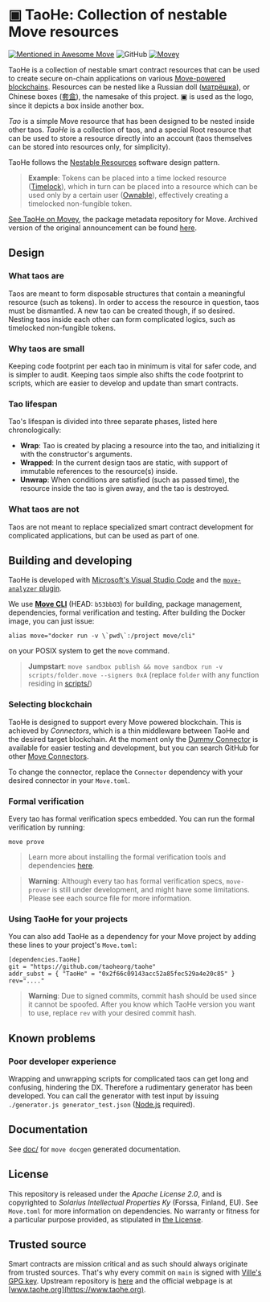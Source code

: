 # ▣ TaoHe: Collection of nestable Move resources
[![Mentioned in Awesome Move](https://awesome.re/mentioned-badge-flat.svg)](https://github.com/MystenLabs/awesome-move#libraries) ![GitHub](https://img.shields.io/github/license/taoheorg/taohe) [![Movey](https://img.shields.io/badge/Movey-TaoHe-001f60)](https://www.movey.net/packages/TaoHe)

TaoHe is a collection of nestable smart contract resources that can be used to create secure on-chain applications on various [Move-powered blockchains](https://github.com/MystenLabs/awesome-move#move-powered-blockchains). Resources can be nested like a Russian doll ([матрёшка](https://en.wikipedia.org/wiki/Matryoshka_doll)), or Chinese boxes ([套盒](https://en.wikipedia.org/wiki/Chinese_boxes)), the namesake of this project. ▣ is used as the logo, since it depicts a box inside another box.

*Tao* is a simple Move resource that has been designed to be nested inside other taos. *TaoHe* is a collection of taos, and a special Root resource that can be used to store a resource directly into an account (taos themselves can be stored into resources only, for simplicity).

TaoHe follows the [Nestable Resources](http://www.move-patterns.com/nestable-resources.html) software design pattern.

> **Example**: Tokens can be placed into a time locked resource ([Timelock](sources/Timelock.move)), which in turn can be placed into a resource which can be used only by a certain user ([Ownable](sources/Ownable.move)), effectively creating a timelocked non-fungible token.

[See TaoHe on Movey](https://www.movey.net/packages/TaoHe), the package metadata repository for Move. Archived version of the original announcement can be found [here](https://web.archive.org/web/20211130211800/https://community.diem.com/t/introducing-taohe-collection-of-nestable-move-resources/3531).

## Design
### What taos are
Taos are meant to form disposable structures that contain a meaningful resource (such as tokens). In order to access the resource in question, taos must be dismantled. A new tao can be created though, if so desired. Nesting taos inside each other can form complicated logics, such as timelocked non-fungible tokens.

### Why taos are small
Keeping code footprint per each tao in minimum is vital for safer code, and is simpler to audit. Keeping taos simple also shifts the code footprint to scripts, which are easier to develop and update than smart contracts.

### Tao lifespan
Tao's lifespan is divided into three separate phases, listed here chronologically:
 * **Wrap**: Tao is created by placing a resource into the tao, and initializing it with the constructor's arguments.
 * **Wrapped**: In the current design taos are static, with support of immutable references to the resource(s) inside.
 * **Unwrap**: When conditions are satisfied (such as passed time), the resource inside the tao is given away, and the tao is destroyed.

### What taos are not
Taos are not meant to replace specialized smart contract development for complicated applications, but can be used as part of one.

## Building and developing
TaoHe is developed with [Microsoft's Visual Studio Code](https://code.visualstudio.com/) and the [`move-analyzer` plugin](https://marketplace.visualstudio.com/items?itemName=move.move-analyzer).

We use **[Move CLI](https://github.com/move-language/move/tree/b53bb030b556a4e6ac2728d50ec7baaddf0b9a56#quickstart)** (HEAD: `b53bb03`) for building, package management, dependencies, formal verification and testing. After building the Docker image, you can just issue:
```
alias move="docker run -v \`pwd\`:/project move/cli"
```
on your POSIX system to get the `move` command.

> **Jumpstart**: `move sandbox publish && move sandbox run -v scripts/folder.move --signers 0xA` (replace `folder` with any function residing in [scripts/](scripts/))

### Selecting blockchain
TaoHe is designed to support every Move powered blockchain. This is achieved by *Connectors*, which is a thin middleware between TaoHe and the desired target blockchain. At the moment only the [Dummy Connector](https://github.com/taoheorg/connector-dummy) is available for easier testing and development, but you can search GitHub for other [Move Connectors](https://github.com/topics/move-connector).

To change the connector, replace the `Connector` dependency with your desired connector in your `Move.toml`.

### Formal verification
Every tao has formal verification specs embedded. You can run the formal verification by running:
```
move prove
```

> Learn more about installing the formal verification tools and dependencies [here](https://github.com/move-language/move/blob/main/language/move-prover/doc/user/install.md).

> **Warning**: Although every tao has formal verification specs, `move-prover` is still under development, and might have some limitations. Please see each source file for more information.

### Using TaoHe for your projects
You can also add TaoHe as a dependency for your Move project by adding these lines to your project's `Move.toml`:

```
[dependencies.TaoHe]
git = "https://github.com/taoheorg/taohe"
addr_subst = { "TaoHe" = "0x2f66c09143acc52a85fec529a4e20c85" }
rev="...."
```

> **Warning**: Due to signed commits, commit hash should be used since it cannot be spoofed. After you know which TaoHe version you want to use, replace `rev` with your desired commit hash.

## Known problems
### Poor developer experience
Wrapping and unwrapping scripts for complicated taos can get long and confusing, hindering the DX. Therefore a rudimentary generator has been developed. You can call the generator with test input by issuing `./generator.js generator_test.json` ([Node.js](http://nvm.sh) required).

## Documentation
See [doc/](doc/) for `move docgen` generated documentation.

## License
This repository is released under the *Apache License 2.0*, and is copyrighted to *Solarius Intellectual Properties Ky* (Forssa, Finland, EU). See `Move.toml` for more information on dependencies. No warranty or fitness for a particular purpose provided, as stipulated in [the License](https://github.com/taoheorg/taohe/blob/main/LICENSE#L143).

## Trusted source
Smart contracts are mission critical and as such should always originate from trusted sources. That's why every commit on `main` is signed with [Ville's GPG key](https://keys.openpgp.org/search?q=0x49065E1275E46F96). Upstream repository is [here](https://github.com/taoheorg/taohe/) and the official webpage is at [www.taohe.org](https://www.taohe.org).